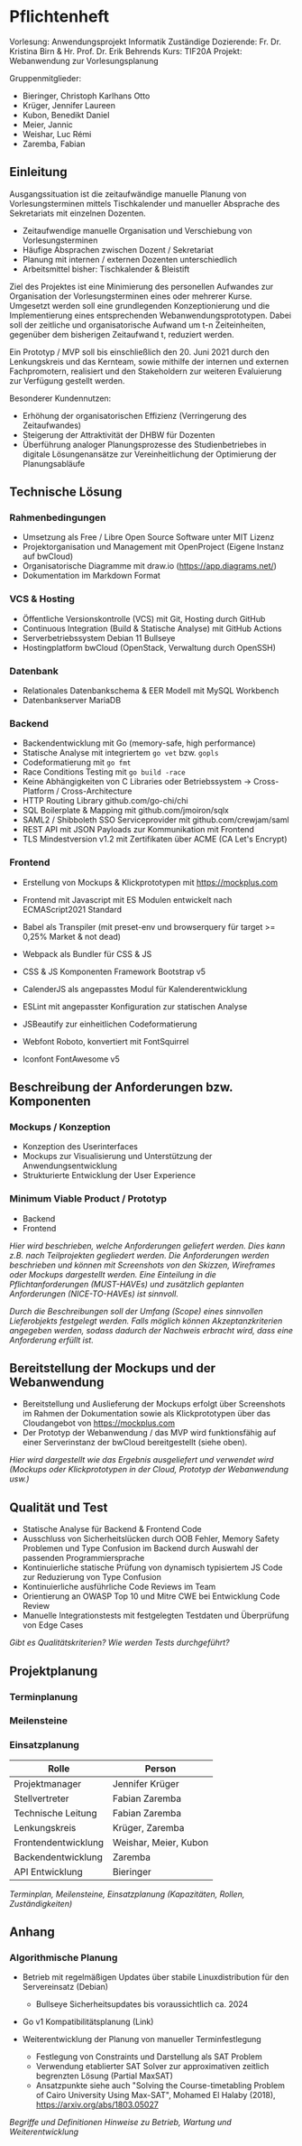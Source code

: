 # Pflichtenheft 

Vorlesung: Anwendungsprojekt Informatik
Zuständige Dozierende: Fr. Dr. Kristina Birn & Hr. Prof. Dr. Erik Behrends
Kurs: TIF20A
Projekt: Webanwendung zur Vorlesungsplanung

Gruppenmitglieder:
- Bieringer, Christoph Karlhans Otto
- Krüger, Jennifer Laureen
- Kubon, Benedikt Daniel
- Meier, Jannic
- Weishar, Luc Rémi
- Zaremba, Fabian

## Einleitung

Ausgangssituation ist die zeitaufwändige manuelle Planung von Vorlesungsterminen mittels Tischkalender und manueller Absprache des Sekretariats mit einzelnen Dozenten.

- Zeitaufwendige manuelle Organisation und Verschiebung von Vorlesungsterminen
- Häufige Absprachen zwischen Dozent / Sekretariat
- Planung mit internen / externen Dozenten unterschiedlich
- Arbeitsmittel bisher: Tischkalender & Bleistift

Ziel des Projektes ist eine Minimierung des personellen Aufwandes zur Organisation der Vorlesungsterminen eines oder mehrerer Kurse.
Umgesetzt werden soll eine grundlegenden Konzeptionierung und die Implementierung eines entsprechenden Webanwendungsprototypen.
Dabei soll der zeitliche und organisatorische Aufwand um t-n Zeiteinheiten, gegenüber dem bisherigen Zeitaufwand t, reduziert werden.

Ein Prototyp / MVP soll bis einschließlich den 20. Juni 2021 durch den Lenkungskreis und das Kernteam, sowie mithilfe der internen und externen Fachpromotern, realisiert und den Stakeholdern zur weiteren Evaluierung zur Verfügung gestellt werden.

Besonderer Kundennutzen:
- Erhöhung der organisatorischen Effizienz (Verringerung des Zeitaufwandes)
- Steigerung der Attraktivität der DHBW für Dozenten
- Überführung analoger Planungsprozesse des Studienbetriebes in digitale Lösungenansätze zur Vereinheitlichung der Optimierung der Planungsabläufe

## Technische Lösung

### Rahmenbedingungen

- Umsetzung als Free / Libre Open Source Software unter MIT Lizenz
- Projektorganisation und Management mit OpenProject (Eigene Instanz auf bwCloud)
- Organisatorische Diagramme mit draw.io (https://app.diagrams.net/)
- Dokumentation im Markdown Format

### VCS & Hosting

- Öffentliche Versionskontrolle (VCS) mit Git, Hosting durch GitHub
- Continuous Integration (Build & Statische Analyse) mit GitHub Actions
- Serverbetriebssystem Debian 11 Bullseye
- Hostingplatform bwCloud (OpenStack, Verwaltung durch OpenSSH)

### Datenbank

- Relationales Datenbankschema & EER Modell mit MySQL Workbench
- Datenbankserver MariaDB

### Backend

- Backendentwicklung mit Go (memory-safe, high performance)
- Statische Analyse mit integriertem ```go vet``` bzw. ```gopls```
- Codeformatierung mit ```go fmt```
- Race Conditions Testing mit ```go build -race```
- Keine Abhängigkeiten von C Libraries oder Betriebssystem -> Cross-Platform / Cross-Architecture
- HTTP Routing Library github.com/go-chi/chi
- SQL Boilerplate & Mapping mit github.com/jmoiron/sqlx
- SAML2 / Shibboleth SSO Serviceprovider mit github.com/crewjam/saml
- REST API mit JSON Payloads zur Kommunikation mit Frontend
- TLS Mindestversion v1.2 mit Zertifikaten über ACME (CA Let's Encrypt)

### Frontend

- Erstellung von Mockups & Klickprototypen mit https://mockplus.com
- Frontend mit Javascript mit ES Modulen entwickelt nach ECMAScript2021 Standard
- Babel als Transpiler (mit preset-env und browserquery für target >= 0,25% Market & not dead)
- Webpack als Bundler für CSS & JS
- CSS & JS Komponenten Framework Bootstrap v5
- CalenderJS als angepasstes Modul für Kalenderentwicklung
- ESLint mit angepasster Konfiguration zur statischen Analyse
- JSBeautify zur einheitlichen Codeformatierung

- Webfont Roboto, konvertiert mit FontSquirrel
- Iconfont FontAwesome v5

## Beschreibung der Anforderungen bzw. Komponenten

### Mockups / Konzeption

- Konzeption des Userinterfaces
- Mockups zur Visualisierung und Unterstützung der Anwendungsentwicklung
- Strukturierte Entwicklung der User Experience

### Minimum Viable Product / Prototyp

- Backend
- Frontend

*Hier wird beschrieben, welche Anforderungen geliefert werden. 
Dies kann z.B. nach Teilprojekten gegliedert werden. 
Die Anforderungen werden beschrieben und können mit Screenshots von den Skizzen, Wireframes oder Mockups dargestellt werden. 
Eine Einteilung in die Pflichtanforderungen (MUST-HAVEs) und zusätzlich geplanten Anforderungen (NICE-TO-HAVEs) ist sinnvoll.*

*Durch die Beschreibungen soll der Umfang (Scope) eines sinnvollen Lieferobjekts festgelegt werden. 
Falls möglich können Akzeptanzkriterien angegeben werden, sodass dadurch der Nachweis erbracht wird, dass eine Anforderung erfüllt ist.*

## Bereitstellung der Mockups und der Webanwendung

- Bereitstellung und Auslieferung der Mockups erfolgt über Screenshots im Rahmen der Dokumentation sowie als Klickprototypen über das Cloudangebot von https://mockplus.com
- Der Prototyp der Webanwendung / das MVP wird funktionsfähig auf einer Serverinstanz der bwCloud bereitgestellt (siehe oben).

*Hier wird dargestellt wie das Ergebnis ausgeliefert und verwendet wird (Mockups oder Klickprototypen in der Cloud, Prototyp der Webanwendung usw.)*

## Qualität und Test

- Statische Analyse für Backend & Frontend Code
- Ausschluss von Sicherheitslücken durch OOB Fehler, Memory Safety Problemen und Type Confusion im Backend durch Auswahl der passenden Programmiersprache
- Kontinuierliche statische Prüfung von dynamisch typisiertem JS Code zur Reduzierung von Type Confusion
- Kontinuierliche ausführliche Code Reviews im Team
- Orientierung an OWASP Top 10 und Mitre CWE bei Entwicklung Code Review
- Manuelle Integrationstests mit festgelegten Testdaten und Überprüfung von Edge Cases

*Gibt es Qualitätskriterien? Wie werden Tests durchgeführt?*

## Projektplanung

### Terminplanung

### Meilensteine

### Einsatzplanung

| Rolle                | Person                    |
| -------------------- | --------------------------|
| Projektmanager       | Jennifer Krüger           |
| Stellvertreter       | Fabian Zaremba            |
| Technische Leitung   | Fabian Zaremba            |
| Lenkungskreis        | Krüger, Zaremba           |
| Frontendentwicklung  | Weishar, Meier, Kubon     |
| Backendentwicklung   | Zaremba                   |
| API Entwicklung      | Bieringer                 |

*Terminplan, Meilensteine, Einsatzplanung (Kapazitäten, Rollen, Zuständigkeiten)*

## Anhang

### Algorithmische Planung

- Betrieb mit regelmäßigen Updates über stabile Linuxdistribution für den Servereinsatz (Debian)
  - Bullseye Sicherheitsupdates bis voraussichtlich ca. 2024
  
- Go v1 Kompatibilitätsplanung (Link)  

- Weiterentwicklung der Planung von manueller Terminfestlegung
  - Festlegung von Constraints und Darstellung als SAT Problem
  - Verwendung etablierter SAT Solver zur approximativen zeitlich begrenzten Lösung (Partial MaxSAT)
  - Ansatzpunkte siehe auch "Solving the Course-timetabling Problem of Cairo University Using Max-SAT", Mohamed El Halaby (2018), https://arxiv.org/abs/1803.05027



*Begriffe und Definitionen
Hinweise zu Betrieb, Wartung und Weiterentwicklung*
